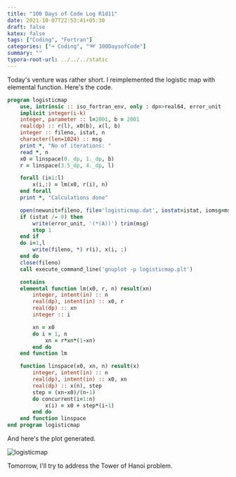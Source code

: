 ```yaml
---
title: "100 Days of Code Log R1d11"
date: 2021-10-07T22:53:41+05:30
draft: false
katex: false
tags: ["Coding", "Fortran"]
categories: ["⌨️ Coding", "➿ 100DaysofCode"]
summary: ""
typora-root-url: ../../../static
---
```


Today's venture was rather short. I reimplemented the logistic map with elemental function. Here's the code.

```fortran
program logisticmap
    use, intrinsic :: iso_fortran_env, only : dp=>real64, error_unit
    implicit integer(i-k)
    integer, parameter :: l=2001, b = 2001
    real(dp) :: r(l), x0(b), x(l, b)
    integer :: fileno, istat, n
    character(len=1024) :: msg
    print *, "No of iterations: "
    read *, n
    x0 = linspace(0._dp, 1._dp, b)
    r = linspace(3.5_dp, 4._dp, l)

    forall (i=1:l)
        x(i,:) = lm(x0, r(i), n)
    end forall
    print *, "Calculations done"

    open(newunit=fileno, file='logisticmap.dat', iostat=istat, iomsg=msg)
    if (istat /= 0) then
        write(error_unit, '(*(A))') trim(msg)
        stop 1
    end if
    do i=1,l
        write(fileno, *) r(i), x(i, :)
    end do
    close(fileno)
    call execute_command_line('gnuplot -p logisticmap.plt')

    contains
    elemental function lm(x0, r, n) result(xn)
        integer, intent(in) :: n
        real(dp), intent(in) :: x0, r
        real(dp) :: xn
        integer :: i

        xn = x0
        do i = 1, n
            xn = r*xn*(1-xn)
        end do
    end function lm

    function linspace(x0, xn, n) result(x)
        integer, intent(in) :: n
        real(dp), intent(in) :: x0, xn
        real(dp) :: x(n), step
        step = (xn-x0)/(n-1)
        do concurrent(i=1:n)
            x(i) = x0 + step*(i-1)
        end do
    end function linspace
end program logisticmap
```

And here's the plot generated.

![logisticmap](/images/2021/100-days-of-code-log-r1d11/logisticmap.png)

Tomorrow, I'll try to address the Tower of Hanoi problem. 
